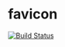 # favicon

[![Build Status](https://travis-ci.org/noxxxxxxxx/favicon.svg?branch=dev)](https://travis-ci.org/noxxxxxxxx/favicon)